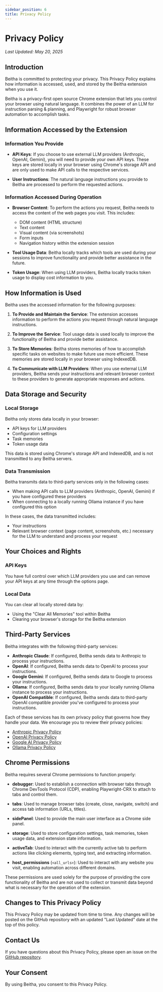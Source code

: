 ```yaml
---
sidebar_position: 6
title: Privacy Policy
---
```


# Privacy Policy

*Last Updated: May 20, 2025*

## Introduction

Beitha is committed to protecting your privacy. This Privacy Policy explains how information is accessed, used, and stored by the Beitha extension when you use it.

Beitha is a privacy-first open source Chrome extension that lets you control your browser using natural language. It combines the power of an LLM for instruction parsing & planning, and Playwright for robust browser automation to accomplish tasks.

## Information Accessed by the Extension

### Information You Provide

- **API Keys**: If you choose to use external LLM providers (Anthropic, OpenAI, Gemini), you will need to provide your own API keys. These keys are stored locally in your browser using Chrome's storage API and are only used to make API calls to the respective services.

- **User Instructions**: The natural language instructions you provide to Beitha are processed to perform the requested actions.

### Information Accessed During Operation

- **Browser Content**: To perform the actions you request, Beitha needs to access the content of the web pages you visit. This includes:
  - DOM content (HTML structure)
  - Text content
  - Visual content (via screenshots)
  - Form inputs
  - Navigation history within the extension session

- **Tool Usage Data**: Beitha locally tracks which tools are used during your sessions to improve functionality and provide better assistance in the future.

- **Token Usage**: When using LLM providers, Beitha locally tracks token usage to display cost information to you.

## How Information is Used

Beitha uses the accessed information for the following purposes:

1. **To Provide and Maintain the Service**: The extension accesses information to perform the actions you request through natural language instructions.

2. **To Improve the Service**: Tool usage data is used locally to improve the functionality of Beitha and provide better assistance.

3. **To Store Memories**: Beitha stores memories of how to accomplish specific tasks on websites to make future use more efficient. These memories are stored locally in your browser using IndexedDB.

4. **To Communicate with LLM Providers**: When you use external LLM providers, Beitha sends your instructions and relevant browser context to these providers to generate appropriate responses and actions.

## Data Storage and Security

### Local Storage

Beitha only stores data locally in your browser:

- API keys for LLM providers
- Configuration settings
- Task memories
- Token usage data

This data is stored using Chrome's storage API and IndexedDB, and is not transmitted to any Beitha servers.

### Data Transmission

Beitha transmits data to third-party services only in the following cases:

- When making API calls to LLM providers (Anthropic, OpenAI, Gemini) if you have configured these providers
- When connecting to a locally running Ollama instance if you have configured this option

In these cases, the data transmitted includes:
- Your instructions
- Relevant browser context (page content, screenshots, etc.) necessary for the LLM to understand and process your request

## Your Choices and Rights

### API Keys

You have full control over which LLM providers you use and can remove your API keys at any time through the options page.

### Local Data

You can clear all locally stored data by:
- Using the "Clear All Memories" tool within Beitha
- Clearing your browser's storage for the Beitha extension

## Third-Party Services

Beitha integrates with the following third-party services:

- **Anthropic Claude**: If configured, Beitha sends data to Anthropic to process your instructions.
- **OpenAI**: If configured, Beitha sends data to OpenAI to process your instructions.
- **Google Gemini**: If configured, Beitha sends data to Google to process your instructions.
- **Ollama**: If configured, Beitha sends data to your locally running Ollama instance to process your instructions.
- **OpenAI Compatible**: If configured, Beitha sends data to third-party OpenAI compatible provider you've configured to process your instructions.

Each of these services has its own privacy policy that governs how they handle your data. We encourage you to review their privacy policies:

- [Anthropic Privacy Policy](https://www.anthropic.com/privacy)
- [OpenAI Privacy Policy](https://openai.com/policies/privacy-policy)
- [Google AI Privacy Policy](https://ai.google/policies/privacy/)
- [Ollama Privacy Policy](https://ollama.com/privacy)

## Chrome Permissions

Beitha requires several Chrome permissions to function properly:

- **debugger**: Used to establish a connection with browser tabs through Chrome DevTools Protocol (CDP), enabling Playwright-CRX to attach to tabs and control them.

- **tabs**: Used to manage browser tabs (create, close, navigate, switch) and access tab information (URLs, titles).

- **sidePanel**: Used to provide the main user interface as a Chrome side panel.

- **storage**: Used to store configuration settings, task memories, token usage data, and extension state information.

- **activeTab**: Used to interact with the currently active tab to perform actions like clicking elements, typing text, and extracting information.

- **host_permissions** (`<all_urls>`): Used to interact with any website you visit, enabling automation across different domains.

These permissions are used solely for the purpose of providing the core functionality of Beitha and are not used to collect or transmit data beyond what is necessary for the operation of the extension.

## Changes to This Privacy Policy

This Privacy Policy may be updated from time to time. Any changes will be posted on the GitHub repository with an updated "Last Updated" date at the top of this policy.

## Contact Us

If you have questions about this Privacy Policy, please open an issue on the [GitHub repository](https://github.com/parsaghaffari/browserbee).

## Your Consent

By using Beitha, you consent to this Privacy Policy.
